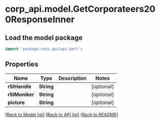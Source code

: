 # corp_api.model.GetCorporateers200ResponseInner

## Load the model package
```dart
import 'package:corp_api/api.dart';
```

## Properties
Name | Type | Description | Notes
------------ | ------------- | ------------- | -------------
**rSIHandle** | **String** |  | [optional] 
**rSIMoniker** | **String** |  | [optional] 
**picture** | **String** |  | [optional] 

[[Back to Model list]](../README.md#documentation-for-models) [[Back to API list]](../README.md#documentation-for-api-endpoints) [[Back to README]](../README.md)


